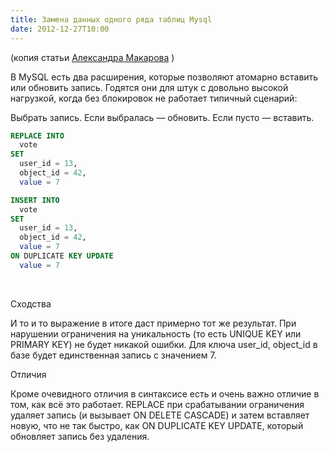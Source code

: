 ```yaml
---
title: Замена данных одного ряда таблиц Mysql
date: 2012-12-27T10:00
---
```


(копия статьи [Александра Макарова](http://rmcreative.ru/blog/post/mysql--replace-into-i-on-duplicate-key-update?utm_source=feedburner&utm_medium=feed&utm_campaign=Feed%3A+Rmcreative+%28RMCreative%29) )

В MySQL есть два расширения, которые позволяют атомарно вставить или обновить запись. Годятся они для штук с довольно высокой нагрузкой, когда без блокировок не работает типичный сценарий:

Выбрать запись. Если выбралась — обновить. Если пусто — вставить.

```sql
REPLACE INTO
  vote
SET
  user_id = 13,
  object_id = 42,
  value = 7
```



```sql
INSERT INTO
  vote
SET
  user_id = 13,
  object_id = 42,
  value = 7
ON DUPLICATE KEY UPDATE
  value = 7
```

 

Сходства

И то и то выражение в итоге даст примерно тот же результат. При нарушении ограничения на уникальность (то есть UNIQUE KEY или PRIMARY KEY) не будет никакой ошибки. Для ключа user_id, object_id в базе будет единственная запись с значением 7.

Отличия

Кроме очевидного отличия в синтаксисе есть и очень важно отличие в том, как всё это работает. REPLACE при срабатывании ограничения удаляет запись (и вызывает ON DELETE CASCADE) и затем вставляет новую, что не так быстро, как ON DUPLICATE KEY UPDATE, который обновляет запись без удаления.